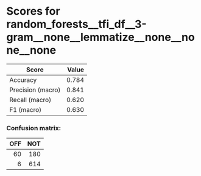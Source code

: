 # Scores for random_forests__tfi_df__3-gram__none__lemmatize__none__none__none
|      Score      |Value|
|-----------------|----:|
|Accuracy         |0.784|
|Precision (macro)|0.841|
|Recall (macro)   |0.620|
|F1 (macro)       |0.630|

### Confusion matrix:
|OFF|NOT|
|--:|--:|
| 60|180|
|  6|614|
